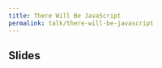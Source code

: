 ```yaml
---
title: There Will Be JavaScript
permalink: talk/there-will-be-javascript
---
```


## Slides

<script class="speakerdeck-embed" data-id="71fe9790708c0130463812313d1c9482" data-ratio="1.33333333333333" src="//speakerdeck.com/assets/embed.js"></script>
